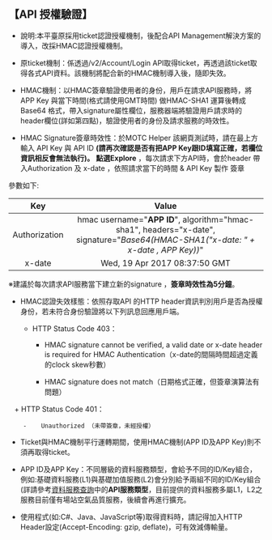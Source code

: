 ## 【API 授權驗證】


-  說明:本平臺原採用ticket認證授權機制，後配合API Management解決方案的導入，改採HMAC認證授權機制。

- 原ticket機制：係透過/v2/Account/Login API取得ticket，再透過該ticket取得各式API資料。該機制將配合新的HMAC機制導入後，隨即失效。

- HMAC機制：以HMAC簽章驗證使用者的身份，用戶在請求API服務時，將APP Key 與當下時間(格式請使用GMT時間) 做HMAC-SHA1 運算後轉成Base64 格式，帶入signature屬性欄位，服務器端將驗證用戶請求時的header欄位(詳如第四點)，驗證使用者的身份及請求服務的時效性。

- HMAC Signature簽章時效性：於MOTC Helper 該網頁測試時，請在最上方輸入 API Key 與 API ID 
**(請再次確認是否有把APP Key跟ID填寫正確，若欄位資訊相反會無法執行)。** **點選Explore** ，每次請求下方API時，會於header 帶入Authorization 及 x-date ，依照請求當下的時間 & API Key 製作 簽章

參數如下:

|  Key  |  Value  |
| :--: | :--------: |
|  Authorization  | hmac username="**APP ID**", algorithm="hmac-sha1", headers="x-date", signature="*Base64(HMAC-SHA1("x-date: " + x-date , APP Key))*" |
| x-date  |    Wed, 19 Apr 2017 08:37:50 GMT    |


※建議於每次請求API服務當下建立新的signature ，**簽章時效性為5分鐘**。


- HMAC認證失效樣態：依照存取API 的HTTP header資訊判別用戶是否為授權身份，若未符合身份驗證將以下列訊息回應用戶端。

    +  HTTP Status Code 403：


        -	 HMAC signature cannot be verified, a valid date or x-date header is required for HMAC Authentication（x-date的間隔時間超過定義的clock skew秒數）    

        -	 HMAC signature does not match（日期格式正確，但簽章演算法有問題）


    +  HTTP Status Code 401：
    
        -	 Unauthorized （未帶簽章，未經授權）
    
  
  
-  Ticket與HMAC機制平行運轉期間，使用HMAC機制(APP ID及APP Key)則不須再取得ticket。

-  APP ID及APP Key：不同層級的資料服務類型，會給予不同的ID/Key組合，例如:基礎資料服務(L1)與基礎加值服務(L2)會分別給予兩組不同的ID/Key組合(詳請參考[資料服務查詢](https://ptx.transportdata.tw/PTX/Service)中的**API服務類型**，目前提供的資料服務多屬L1，L2之服務目前僅有場站空氣品質服務，後續會再進行擴充。

-  使用程式(如:C#、Java、JavaScript等)取得資料時，請記得加入HTTP Header設定(Accept-Encoding: gzip, deflate)，可有效減傳輸量。
